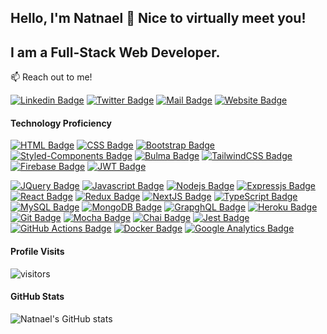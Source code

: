 ## Hello, I'm Natnael 👋 Nice to virtually meet you!

## I am a Full-Stack Web Developer.

📫 Reach out to me!

[![Linkedin Badge](https://img.shields.io/badge/LinkedIn-0077B5?style=for-the-badge&logo=linkedin&logoColor=white)](https://www.linkedin.com/in/natnael-haile-b146b41bb) 
[![Twitter Badge](https://img.shields.io/badge/<NatnaelDev>-%231DA1F2.svg?style=for-the-badge&logo=Twitter&logoColor=white)](https://twitter.com/NatnaelH) 
[![Mail Badge](https://img.shields.io/badge/haile.natnael-D14836?style=for-the-badge&logo=gmail&logoColor=white)](mailto:haile.natnael@natnaeldev.com)
[![Website Badge](https://img.shields.io/badge/website-000000?style=for-the-badge&logo=About.me&logoColor=white)](https://www.natnaeldev.com)

#### Technology Proficiency

[![HTML Badge](https://img.shields.io/badge/HTML5-E34F26?style=for-the-badge&logo=html5&logoColor=white)](#) 
[![CSS Badge](https://img.shields.io/badge/CSS3-1572B6?style=for-the-badge&logo=css3&logoColor=white)](#)
[![Bootstrap Badge](https://img.shields.io/badge/Bootstrap-563D7C?style=for-the-badge&logo=bootstrap&logoColor=white)](#) 
[![Styled-Components Badge](https://img.shields.io/badge/styled--components-DB7093?style=for-the-badge&logo=styled-components&logoColor=white)](#) 
[![Bulma Badge](https://img.shields.io/badge/bulma-39E09B?style=for-the-badge&logo=linktree&logoColor=white)](#) 
[![TailwindCSS Badge](https://img.shields.io/badge/tailwindcss-%2338B2AC.svg?style=for-the-badge&logo=tailwind-css&logoColor=white)](#)
[![Firebase Badge](https://img.shields.io/badge/firebase-ffca28?style=for-the-badge&logo=firebase&logoColor=black)](#) 
[![JWT Badge](https://img.shields.io/badge/JWT-000000?style=for-the-badge&logo=JSON%20web%20tokens&logoColor=white)](#) 

[![JQuery Badge](https://img.shields.io/badge/jQuery-0769AD?style=for-the-badge&logo=jquery&logoColor=white)](#) 
[![Javascript Badge](https://img.shields.io/badge/JavaScript-F7DF1E?style=for-the-badge&logo=javascript&logoColor=black)](#) 
[![Nodejs Badge](https://img.shields.io/badge/Node.js-339933?style=for-the-badge&logo=nodedotjs&logoColor=white)](#) 
[![Expressjs Badge](https://img.shields.io/badge/Express.js-000000?style=for-the-badge&logo=express&logoColor=white)](#) 
[![React Badge](https://img.shields.io/badge/React-20232A?style=for-the-badge&logo=react&logoColor=61DAFB)](#) 
[![Redux Badge](https://img.shields.io/badge/Redux-593D88?style=for-the-badge&logo=redux&logoColor=white)](#)
[![NextJS Badge](https://img.shields.io/badge/next.js-000000?style=for-the-badge&logo=nextdotjs&logoColor=white)](#)
[![TypeScript Badge](https://img.shields.io/badge/TypeScript-007ACC?style=for-the-badge&logo=typescript&logoColor=white)](#)
[![MySQL Badge](https://img.shields.io/badge/MySQL-00000F?style=for-the-badge&logo=mysql&logoColor=white)](#) 
[![MongoDB Badge](https://img.shields.io/badge/MongoDB-4EA94B?style=for-the-badge&logo=mongodb&logoColor=white)](#) 
[![GrapghQL Badge](https://img.shields.io/badge/GraphQl-E10098?style=for-the-badge&logo=graphql&logoColor=white)](#)
[![Heroku Badge](https://img.shields.io/badge/Heroku-430098?style=for-the-badge&logo=heroku&logoColor=white)](#)
[![Git Badge](https://img.shields.io/badge/Git-F05032?style=for-the-badge&logo=git&logoColor=white)](#)
[![Mocha Badge](https://img.shields.io/badge/Mocha-8D6748?style=for-the-badge&logo=Mocha&logoColor=white)](#)
[![Chai Badge](https://img.shields.io/badge/chai-A30701?style=for-the-badge&logo=chai&logoColor=white)](#)
[![Jest Badge](https://img.shields.io/badge/Jest-C21325?style=for-the-badge&logo=jest&logoColor=white)](#)
[![GitHub Actions Badge](https://img.shields.io/badge/GitHub_Actions-2088FF?style=for-the-badge&logo=github-actions&logoColor=white)](#)
[![Docker Badge](https://img.shields.io/badge/Docker-2CA5E0?style=for-the-badge&logo=docker&logoColor=white)](#)
[![Google Analytics Badge](https://img.shields.io/badge/Google%20Analytics-E37400?style=for-the-badge&logo=google%20analytics&logoColor=white)](#)


#### Profile Visits 

![visitors](https://visitor-badge.glitch.me/badge?page_id=natnaelh14.natnaelh14)

#### GitHub Stats
![Natnael's GitHub stats](https://github-readme-stats.vercel.app/api?username=natnaelh14&show_icons=true&theme=onedark)

